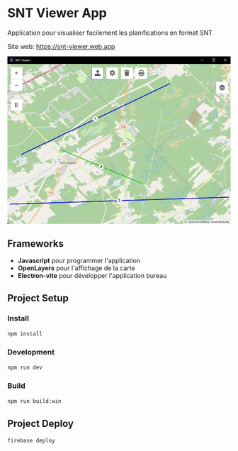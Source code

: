# SNT Viewer App

Application pour visualiser facilement les planifications en format SNT

Site web: https://snt-viewer.web.app

![App Screenshot](doc/screenshot.png)

## Frameworks

- **Javascript** pour programmer l'application
- **OpenLayers** pour l'affichage de la carte
- **Electron-vite** pour développer l'application bureau

## Project Setup

### Install

```bash
npm install
```

### Development

```bash
npm run dev
```

### Build

```bash
npm run build:win
```

## Project Deploy

```bash
firebase deploy
```
